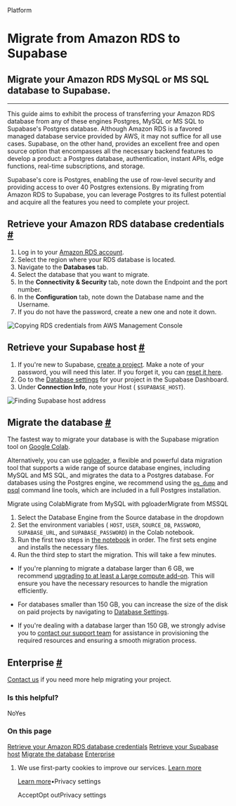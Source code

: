 Platform

# Migrate from Amazon RDS to Supabase

## Migrate your Amazon RDS MySQL or MS SQL database to Supabase.

* * *

This guide aims to exhibit the process of transferring your Amazon RDS database from any of these engines Postgres, MySQL or MS SQL to Supabase's Postgres database. Although Amazon RDS is a favored managed database service provided by AWS, it may not suffice for all use cases. Supabase, on the other hand, provides an excellent free and open source option that encompasses all the necessary backend features to develop a product: a Postgres database, authentication, instant APIs, edge functions, real-time subscriptions, and storage.

Supabase's core is Postgres, enabling the use of row-level security and providing access to over 40 Postgres extensions. By migrating from Amazon RDS to Supabase, you can leverage Postgres to its fullest potential and acquire all the features you need to complete your project.

## Retrieve your Amazon RDS database credentials [\#](https://supabase.com/docs/guides/platform/migrating-to-supabase/amazon-rds\#retrieve-rds-credentials)

1. Log in to your [Amazon RDS account](https://aws.amazon.com/rds/).
2. Select the region where your RDS database is located.
3. Navigate to the **Databases** tab.
4. Select the database that you want to migrate.
5. In the **Connectivity & Security** tab, note down the Endpoint and the port number.
6. In the **Configuration** tab, note down the Database name and the Username.
7. If you do not have the password, create a new one and note it down.

![Copying RDS credentials from AWS Management Console](https://supabase.com/docs/img/guides/resources/migrating-to-supabase/amazon-rds/amazon-rds_credentials.png)

## Retrieve your Supabase host [\#](https://supabase.com/docs/guides/platform/migrating-to-supabase/amazon-rds\#retrieve-supabase-host)

1. If you're new to Supabase, [create a project](https://database.new/). Make a note of your password, you will need this later. If you forget it, you can [reset it here](https://supabase.com/dashboard/project/_/settings/database).
2. Go to the [Database settings](https://supabase.com/dashboard/project/_/settings/database) for your project in the Supabase Dashboard.
3. Under **Connection Info**, note your Host ( `$SUPABASE_HOST`).

![Finding Supabase host address](https://supabase.com/docs/img/guides/resources/migrating-to-supabase/amazon-rds/database-settings-host.png)

## Migrate the database [\#](https://supabase.com/docs/guides/platform/migrating-to-supabase/amazon-rds\#migrate-the-database)

The fastest way to migrate your database is with the Supabase migration tool on
[Google Colab](https://colab.research.google.com/github/mansueli/Supa-Migrate/blob/main/Amazon_RDS_to_Supabase.ipynb).

Alternatively, you can use [pgloader](https://github.com/dimitri/pgloader), a flexible and powerful data migration tool that supports a wide range of source database engines, including MySQL and MS SQL, and migrates the data to a Postgres database. For databases using the Postgres engine, we recommend using the [`pg_dump`](https://www.postgresql.org/docs/current/app-pgdump.html) and [psql](https://www.postgresql.org/docs/current/app-psql.html) command line tools, which are included in a full Postgres installation.

Migrate using ColabMigrate from MySQL with pgloaderMigrate from MSSQL

1. Select the Database Engine from the Source database in the dropdown
2. Set the environment variables ( `HOST`, `USER`, `SOURCE_DB`, `PASSWORD`, `SUPABASE_URL`, and `SUPABASE_PASSWORD`) in the Colab notebook.
3. Run the first two steps in [the notebook](https://colab.research.google.com/github/mansueli/Supa-Migrate/blob/main/Amazon_RDS_to_Supabase.ipynb) in order. The first sets engine and installs the necessary files.
4. Run the third step to start the migration. This will take a few minutes.

- If you're planning to migrate a database larger than 6 GB, we recommend [upgrading to at least a Large compute add-on](https://supabase.com/docs/guides/platform/compute-add-ons). This will ensure you have the necessary resources to handle the migration efficiently.

- For databases smaller than 150 GB, you can increase the size of the disk on paid projects by navigating to [Database Settings](https://supabase.com/dashboard/project/_/settings/database).

- If you're dealing with a database larger than 150 GB, we strongly advise you to [contact our support team](https://supabase.com/dashboard/support/new) for assistance in provisioning the required resources and ensuring a smooth migration process.


## Enterprise [\#](https://supabase.com/docs/guides/platform/migrating-to-supabase/amazon-rds\#enterprise)

[Contact us](https://forms.supabase.com/enterprise) if you need more help migrating your project.

### Is this helpful?

NoYes

### On this page

[Retrieve your Amazon RDS database credentials](https://supabase.com/docs/guides/platform/migrating-to-supabase/amazon-rds#retrieve-rds-credentials) [Retrieve your Supabase host](https://supabase.com/docs/guides/platform/migrating-to-supabase/amazon-rds#retrieve-supabase-host) [Migrate the database](https://supabase.com/docs/guides/platform/migrating-to-supabase/amazon-rds#migrate-the-database) [Enterprise](https://supabase.com/docs/guides/platform/migrating-to-supabase/amazon-rds#enterprise)

1. We use first-party cookies to improve our services. [Learn more](https://supabase.com/privacy#8-cookies-and-similar-technologies-used-on-our-european-services)



   [Learn more](https://supabase.com/privacy#8-cookies-and-similar-technologies-used-on-our-european-services)•Privacy settings





   AcceptOpt outPrivacy settings